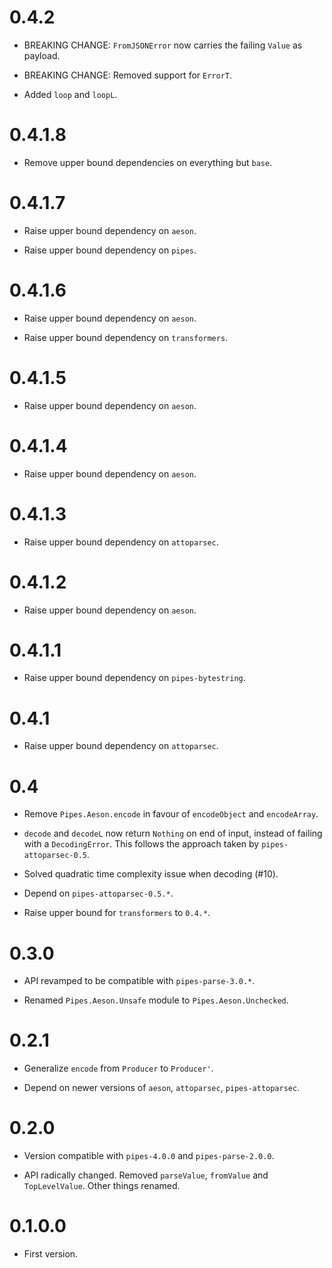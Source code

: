 # 0.4.2

* BREAKING CHANGE: `FromJSONError` now carries the failing `Value` as payload.

* BREAKING CHANGE: Removed support for `ErrorT`.

* Added `loop` and `loopL`.


# 0.4.1.8

* Remove upper bound dependencies on everything but `base`.


# 0.4.1.7

* Raise upper bound dependency on `aeson`.

* Raise upper bound dependency on `pipes`.


# 0.4.1.6

* Raise upper bound dependency on `aeson`.

* Raise upper bound dependency on `transformers`.


# 0.4.1.5

* Raise upper bound dependency on `aeson`.


# 0.4.1.4

* Raise upper bound dependency on `aeson`.


# 0.4.1.3

* Raise upper bound dependency on `attoparsec`.


# 0.4.1.2

* Raise upper bound dependency on `aeson`.


# 0.4.1.1

* Raise upper bound dependency on `pipes-bytestring`.


# 0.4.1

* Raise upper bound dependency on `attoparsec`.


# 0.4

* Remove `Pipes.Aeson.encode` in favour of `encodeObject` and
  `encodeArray`.

* `decode` and `decodeL` now return `Nothing` on end of input, instead
  of failing with a `DecodingError`. This follows the approach taken
  by `pipes-attoparsec-0.5`.

* Solved quadratic time complexity issue when decoding (#10).

* Depend on `pipes-attoparsec-0.5.*`.

* Raise upper bound for `transformers` to `0.4.*`.


# 0.3.0

* API revamped to be compatible with `pipes-parse-3.0.*`.

* Renamed `Pipes.Aeson.Unsafe` module to `Pipes.Aeson.Unchecked`.


# 0.2.1

* Generalize `encode` from `Producer` to `Producer'`.

* Depend on newer versions of `aeson`, `attoparsec`, `pipes-attoparsec`.


# 0.2.0

* Version compatible with `pipes-4.0.0` and `pipes-parse-2.0.0`.

* API radically changed. Removed `parseValue`, `fromValue` and
  `TopLevelValue`. Other things renamed.


# 0.1.0.0

* First version.
